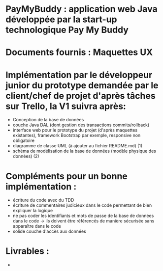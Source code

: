 # PayMyBuddy : application web Java développée par la start-up technologique Pay My Buddy

# Documents fournis : Maquettes UX

# Implémentation par le développeur junior du prototype demandée par le client/chef de projet d'après tâches sur Trello, la V1 suivra après:
- Conception de la base de données
- couche Java DAL (dont gestion des transactions commits/rollback)
- interface web pour le prototype du projet (d'après maquettes existantes), framework Bootstrap par exemple, responsive non obligatoire
- diagramme de classe UML (à ajouter au fichier README.md) (1)
- schéma de modélisation de la base de données (modèle physique des données) (2)


# Compléments pour un bonne implémentation :
- écriture du code avec du TDD
- écriture de commentaires judicieux dans le code permettant de bien expliquer la logique
- ne pas coder les identifiants et mots de passe de la base de données dans le code -> ils doivent être référencés de manière sécurisée sans apparaître dans le code
- solide couche d'accès aux données

# Livrables :
- 


